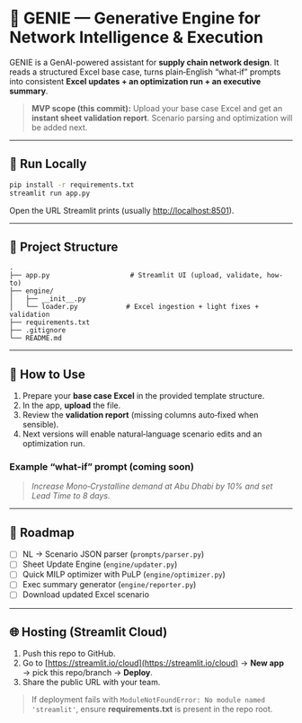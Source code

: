 # 🔮 GENIE — Generative Engine for Network Intelligence & Execution

GENIE is a GenAI-powered assistant for **supply chain network design**. It reads a structured Excel base case, turns plain‑English “what‑if” prompts into consistent **Excel updates + an optimization run + an executive summary**.

> **MVP scope (this commit):** Upload your base case Excel and get an **instant sheet validation report**. Scenario parsing and optimization will be added next.

---

## 🚀 Run Locally

```bash
pip install -r requirements.txt
streamlit run app.py
```

Open the URL Streamlit prints (usually [http://localhost:8501](http://localhost:8501)).

---

## 📁 Project Structure

```
.
├── app.py                    # Streamlit UI (upload, validate, how-to)
├── engine/
│   ├── __init__.py
│   └── loader.py            # Excel ingestion + light fixes + validation
├── requirements.txt
├── .gitignore
└── README.md
```

---

## 🧠 How to Use

1. Prepare your **base case Excel** in the provided template structure.
2. In the app, **upload** the file.
3. Review the **validation report** (missing columns auto‑fixed when sensible).
4. Next versions will enable natural‑language scenario edits and an optimization run.

### Example “what‑if” prompt (coming soon)

> *Increase Mono‑Crystalline demand at Abu Dhabi by 10% and set Lead Time to 8 days.*

---

## 🧩 Roadmap

* [ ] NL → Scenario JSON parser (`prompts/parser.py`)
* [ ] Sheet Update Engine (`engine/updater.py`)
* [ ] Quick MILP optimizer with PuLP (`engine/optimizer.py`)
* [ ] Exec summary generator (`engine/reporter.py`)
* [ ] Download updated Excel scenario

---

## 🌐 Hosting (Streamlit Cloud)

1. Push this repo to GitHub.
2. Go to [https://streamlit.io/cloud](https://streamlit.io/cloud) → **New app** → pick this repo/branch → **Deploy**.
3. Share the public URL with your team.

> If deployment fails with `ModuleNotFoundError: No module named 'streamlit'`, ensure **requirements.txt** is present in the repo root.

